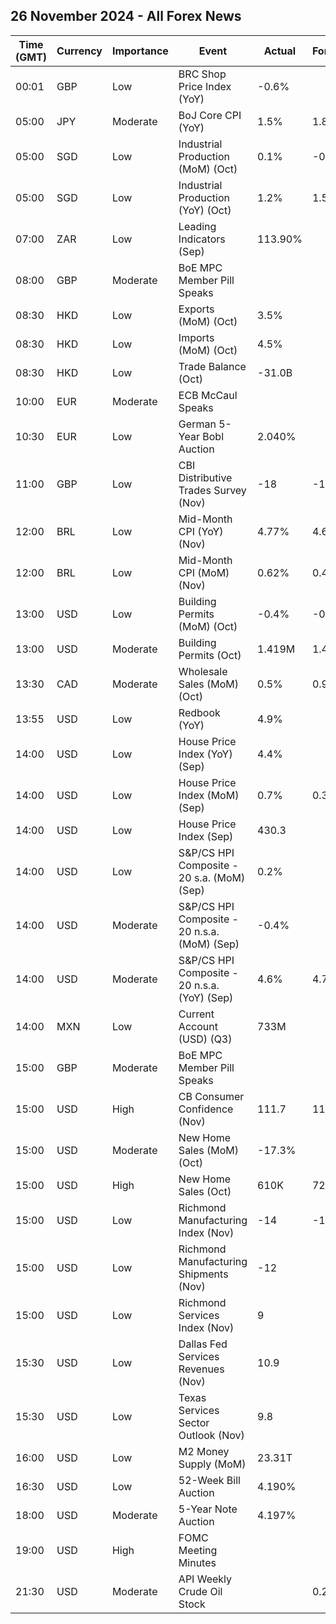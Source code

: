 ## 26 November 2024 - All Forex News

| Time (GMT) | Currency | Importance | Event | Actual | Forecast | Previous |
|------|----------|------------|-------|--------|----------|----------|
| 00:01 | GBP | Low | BRC Shop Price Index (YoY) | -0.6% |  | -0.8% |
| 05:00 | JPY | Moderate | BoJ Core CPI (YoY) | 1.5% | 1.8% | 1.7% |
| 05:00 | SGD | Low | Industrial Production (MoM) (Oct) | 0.1% | -0.8% | -1.5% |
| 05:00 | SGD | Low | Industrial Production (YoY) (Oct) | 1.2% | 1.5% | 9.0% |
| 07:00 | ZAR | Low | Leading Indicators (Sep) | 113.90% |  | 112.80% |
| 08:00 | GBP | Moderate | BoE MPC Member Pill Speaks |  |  |  |
| 08:30 | HKD | Low | Exports (MoM) (Oct) | 3.5% |  | 4.7% |
| 08:30 | HKD | Low | Imports (MoM) (Oct) | 4.5% |  | 1.4% |
| 08:30 | HKD | Low | Trade Balance (Oct) | -31.0B |  | -53.2B |
| 10:00 | EUR | Moderate | ECB McCaul Speaks |  |  |  |
| 10:30 | EUR | Low | German 5-Year Bobl Auction | 2.040% |  | 2.130% |
| 11:00 | GBP | Low | CBI Distributive Trades Survey (Nov) | -18 | -14 | -6 |
| 12:00 | BRL | Low | Mid-Month CPI (YoY) (Nov) | 4.77% | 4.62% | 4.47% |
| 12:00 | BRL | Low | Mid-Month CPI (MoM) (Nov) | 0.62% | 0.48% | 0.54% |
| 13:00 | USD | Low | Building Permits (MoM) (Oct) | -0.4% | -0.6% | -3.1% |
| 13:00 | USD | Moderate | Building Permits (Oct) | 1.419M | 1.416M | 1.425M |
| 13:30 | CAD | Moderate | Wholesale Sales (MoM) (Oct) | 0.5% | 0.9% | 0.8% |
| 13:55 | USD | Low | Redbook (YoY) | 4.9% |  | 5.1% |
| 14:00 | USD | Low | House Price Index (YoY) (Sep) | 4.4% |  | 4.4% |
| 14:00 | USD | Low | House Price Index (MoM) (Sep) | 0.7% | 0.3% | 0.4% |
| 14:00 | USD | Low | House Price Index (Sep) | 430.3 |  | 427.4 |
| 14:00 | USD | Low | S&P/CS HPI Composite - 20 s.a. (MoM) (Sep) | 0.2% |  | 0.3% |
| 14:00 | USD | Moderate | S&P/CS HPI Composite - 20 n.s.a. (MoM) (Sep) | -0.4% |  | -0.3% |
| 14:00 | USD | Moderate | S&P/CS HPI Composite - 20 n.s.a. (YoY) (Sep) | 4.6% | 4.7% | 5.2% |
| 14:00 | MXN | Low | Current Account (USD) (Q3) | 733M |  | 3,639M |
| 15:00 | GBP | Moderate | BoE MPC Member Pill Speaks |  |  |  |
| 15:00 | USD | High | CB Consumer Confidence (Nov) | 111.7 | 111.8 | 109.6 |
| 15:00 | USD | Moderate | New Home Sales (MoM) (Oct) | -17.3% |  | 7.0% |
| 15:00 | USD | High | New Home Sales (Oct) | 610K | 725K | 738K |
| 15:00 | USD | Low | Richmond Manufacturing Index (Nov) | -14 | -10 | -14 |
| 15:00 | USD | Low | Richmond Manufacturing Shipments (Nov) | -12 |  | -8 |
| 15:00 | USD | Low | Richmond Services Index (Nov) | 9 |  | 3 |
| 15:30 | USD | Low | Dallas Fed Services Revenues (Nov) | 10.9 |  | 9.2 |
| 15:30 | USD | Low | Texas Services Sector Outlook (Nov) | 9.8 |  | 2.0 |
| 16:00 | USD | Low | M2 Money Supply (MoM) | 23.31T |  | 21.22T |
| 16:30 | USD | Low | 52-Week Bill Auction | 4.190% |  | 4.100% |
| 18:00 | USD | Moderate | 5-Year Note Auction | 4.197% |  | 4.138% |
| 19:00 | USD | High | FOMC Meeting Minutes |  |  |  |
| 21:30 | USD | Moderate | API Weekly Crude Oil Stock |  | 0.250M | 4.753M |

